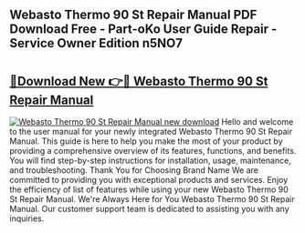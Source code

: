 ## Webasto Thermo 90 St Repair Manual PDF Download Free - Part-oKo User Guide Repair - Service Owner Edition n5NO7

# <h2><a href="http://bc64319.oget.top/?id=Webasto+Thermo+90+St+Repair+Manual">🔗Download New 👉🔴 Webasto Thermo 90 St Repair Manual</a></h2>

[![Webasto Thermo 90 St Repair Manual new download](https://i.imgur.com/5g1atiW.png)](http://bc64319.oget.top/?id=Webasto+Thermo+90+St+Repair+Manual)
Hello and welcome to the user manual for your newly integrated Webasto Thermo 90 St Repair Manual. This guide is here to help you make the most of your product by providing a comprehensive overview of its features, functions, and benefits. You will find step-by-step instructions for installation, usage, maintenance, and troubleshooting. Thank You for Choosing Brand Name We are committed to providing you with exceptional products and services. Enjoy the efficiency of list of features while using your new Webasto Thermo 90 St Repair Manual. We're Always Here for You Webasto Thermo 90 St Repair Manual. Our customer support team is dedicated to assisting you with any inquiries.
